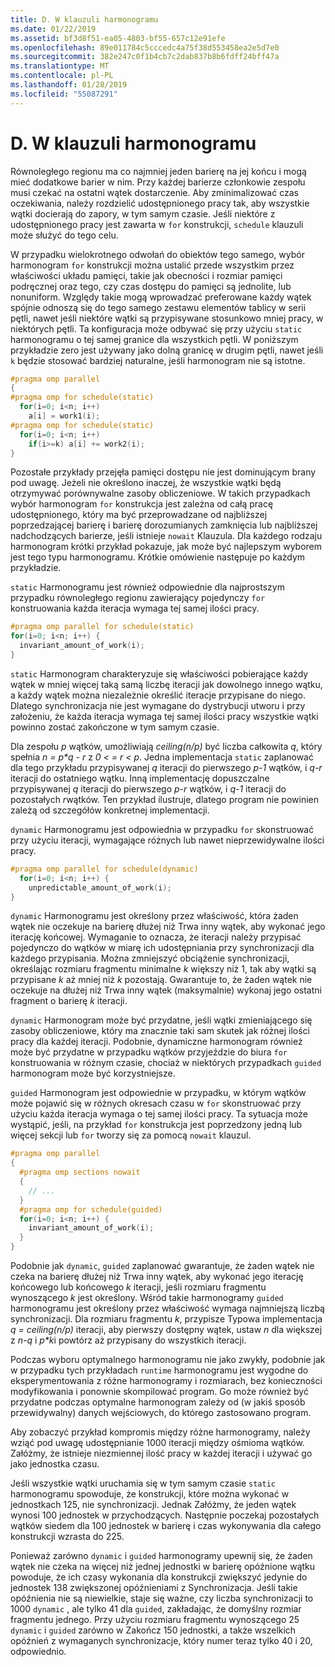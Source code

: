 ```yaml
---
title: D. W klauzuli harmonogramu
ms.date: 01/22/2019
ms.assetid: bf3d8f51-ea05-4803-bf55-657c12e91efe
ms.openlocfilehash: 89e011784c5cccedc4a75f38d553458ea2e5d7e0
ms.sourcegitcommit: 382e247c0f1b4cb7c2dab837b8b6fdff24bff47a
ms.translationtype: MT
ms.contentlocale: pl-PL
ms.lasthandoff: 01/28/2019
ms.locfileid: "55087291"
---
```

# <a name="d-the-schedule-clause"></a>D. W klauzuli harmonogramu

Równoległego regionu ma co najmniej jeden barierę na jej końcu i mogą mieć dodatkowe barier w nim. Przy każdej barierze członkowie zespołu musi czekać na ostatni wątek dostarczenie. Aby zminimalizować czas oczekiwania, należy rozdzielić udostępnionego pracy tak, aby wszystkie wątki docierają do zapory, w tym samym czasie. Jeśli niektóre z udostępnionego pracy jest zawarta w `for` konstrukcji, `schedule` klauzuli może służyć do tego celu.

W przypadku wielokrotnego odwołań do obiektów tego samego, wybór harmonogram `for` konstrukcji można ustalić przede wszystkim przez właściwości układu pamięci, takie jak obecności i rozmiar pamięci podręcznej oraz tego, czy czas dostępu do pamięci są jednolite, lub nonuniform. Względy takie mogą wprowadzać preferowane każdy wątek spójnie odnoszą się do tego samego zestawu elementów tablicy w serii pętli, nawet jeśli niektóre wątki są przypisywane stosunkowo mniej pracy, w niektórych pętli. Ta konfiguracja może odbywać się przy użyciu `static` harmonogramu o tej samej granice dla wszystkich pętli. W poniższym przykładzie zero jest używany jako dolną granicę w drugim pętli, nawet jeśli `k` będzie stosować bardziej naturalne, jeśli harmonogram nie są istotne.

```cpp
#pragma omp parallel
{
#pragma omp for schedule(static)
  for(i=0; i<n; i++)
    a[i] = work1(i);
#pragma omp for schedule(static)
  for(i=0; i<n; i++)
    if(i>=k) a[i] += work2(i);
}
```

Pozostałe przykłady przejęła pamięci dostępu nie jest dominującym brany pod uwagę. Jeżeli nie określono inaczej, że wszystkie wątki będą otrzymywać porównywalne zasoby obliczeniowe. W takich przypadkach wybór harmonogram `for` konstrukcja jest zależna od całą pracę udostępnionego, który ma być przeprowadzane od najbliższej poprzedzającej barierę i barierę dorozumianych zamknięcia lub najbliższej nadchodzących barierze, jeśli istnieje `nowait` Klauzula. Dla każdego rodzaju harmonogram krótki przykład pokazuje, jak może być najlepszym wyborem jest tego typu harmonogramu. Krótkie omówienie następuje po każdym przykładzie.

`static` Harmonogramu jest również odpowiednie dla najprostszym przypadku równoległego regionu zawierający pojedynczy `for` konstruowania każda iteracja wymaga tej samej ilości pracy.

```cpp
#pragma omp parallel for schedule(static)
for(i=0; i<n; i++) {
  invariant_amount_of_work(i);
}
```

`static` Harmonogram charakteryzuje się właściwości pobierające każdy wątek w mniej więcej taką samą liczbę iteracji jak dowolnego innego wątku, a każdy wątek można niezależnie określić iteracje przypisane do niego. Dlatego synchronizacja nie jest wymagane do dystrybucji utworu i przy założeniu, że każda iteracja wymaga tej samej ilości pracy wszystkie wątki powinno zostać zakończone w tym samym czasie.

Dla zespołu *p* wątków, umożliwiają *ceiling(n/p)* być liczba całkowita *q*, który spełnia *n = p\*q - r* z *0 < = r < p*. Jedna implementacja `static` zaplanować dla tego przykładu przypisywanej *q* iteracji do pierwszego *p-1* wątków, i *q-r* iteracji do ostatniego wątku.  Inną implementację dopuszczalne przypisywanej *q* iteracji do pierwszego *p-r* wątków, i *q-1* iteracji do pozostałych *r*wątków. Ten przykład ilustruje, dlatego program nie powinien zależą od szczegółów konkretnej implementacji.

`dynamic` Harmonogramu jest odpowiednia w przypadku `for` skonstruować przy użyciu iteracji, wymagające różnych lub nawet nieprzewidywalne ilości pracy.

```cpp
#pragma omp parallel for schedule(dynamic)
  for(i=0; i<n; i++) {
    unpredictable_amount_of_work(i);
}
```

`dynamic` Harmonogramu jest określony przez właściwość, która żaden wątek nie oczekuje na barierę dłużej niż Trwa inny wątek, aby wykonać jego iterację końcowej. Wymaganie to oznacza, że iteracji należy przypisać pojedynczo do wątków w miarę ich udostępniania przy synchronizacji dla każdego przypisania. Można zmniejszyć obciążenie synchronizacji, określając rozmiaru fragmentu minimalne *k* większy niż 1, tak aby wątki są przypisane *k* aż mniej niż *k* pozostają. Gwarantuje to, że żaden wątek nie oczekuje na dłużej niż Trwa inny wątek (maksymalnie) wykonaj jego ostatni fragment o barierę *k* iteracji.

`dynamic` Harmonogram może być przydatne, jeśli wątki zmieniającego się zasoby obliczeniowe, który ma znacznie taki sam skutek jak różnej ilości pracy dla każdej iteracji. Podobnie, dynamiczne harmonogram również może być przydatne w przypadku wątków przyjeździe do biura `for` konstruowania w różnym czasie, chociaż w niektórych przypadkach `guided` harmonogram może być korzystniejsze.

`guided` Harmonogram jest odpowiednie w przypadku, w którym wątków może pojawić się w różnych okresach czasu w `for` skonstruować przy użyciu każda iteracja wymaga o tej samej ilości pracy. Ta sytuacja może wystąpić, jeśli, na przykład `for` konstrukcja jest poprzedzony jedną lub więcej sekcji lub `for` tworzy się za pomocą `nowait` klauzul.

```cpp
#pragma omp parallel
{
  #pragma omp sections nowait
  {
    // ...
  }
  #pragma omp for schedule(guided)
  for(i=0; i<n; i++) {
    invariant_amount_of_work(i);
  }
}
```

Podobnie jak `dynamic`, `guided` zaplanować gwarantuje, że żaden wątek nie czeka na barierę dłużej niż Trwa inny wątek, aby wykonać jego iterację końcowego lub końcowego *k* iteracji, jeśli rozmiaru fragmentu wynoszącego *k* jest określony. Wśród takie harmonogramy `guided` harmonogramu jest określony przez właściwość wymaga najmniejszą liczbą synchronizacji. Dla rozmiaru fragmentu *k*, przypisze Typowa implementacja *q = ceiling(n/p)* iteracji, aby pierwszy dostępny wątek, ustaw *n* dla większej z *n-q* i *p\*k*i powtórz aż przypisany do wszystkich iteracji.

Podczas wyboru optymalnego harmonogramu nie jako zwykły, podobnie jak w przypadku tych przykładach `runtime` harmonogramu jest wygodne do eksperymentowania z różne harmonogramy i rozmiarach, bez konieczności modyfikowania i ponownie skompilować program. Go może również być przydatne podczas optymalne harmonogram zależy od (w jakiś sposób przewidywalny) danych wejściowych, do którego zastosowano program.

Aby zobaczyć przykład kompromis między różne harmonogramy, należy wziąć pod uwagę udostępnianie 1000 iteracji między ośmioma wątków. Załóżmy, że istnieje niezmiennej ilość pracy w każdej iteracji i używać go jako jednostka czasu.

Jeśli wszystkie wątki uruchamia się w tym samym czasie `static` harmonogramu spowoduje, że konstrukcji, które można wykonać w jednostkach 125, nie synchronizacji. Jednak Załóżmy, że jeden wątek wynosi 100 jednostek w przychodzących. Następnie poczekaj pozostałych wątków siedem dla 100 jednostek w barierę i czas wykonywania dla całego konstrukcji wzrasta do 225.

Ponieważ zarówno `dynamic` i `guided` harmonogramy upewnij się, że żaden wątek nie czeka na więcej niż jednej jednostki w barierę opóźnione wątku powoduje, że ich czasy wykonania dla konstrukcji zwiększyć jedynie do jednostek 138 zwiększonej opóźnieniami z Synchronizacja. Jeśli takie opóźnienia nie są niewielkie, staje się ważne, czy liczba synchronizacji to 1000 `dynamic` , ale tylko 41 dla `guided`, zakładając, że domyślny rozmiar fragmentu jednego. Przy użyciu rozmiaru fragmentu wynoszącego 25 `dynamic` i `guided` zarówno w Zakończ 150 jednostki, a także wszelkich opóźnień z wymaganych synchronizacje, który numer teraz tylko 40 i 20, odpowiednio.
